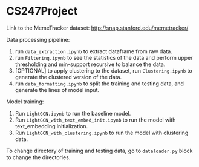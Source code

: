 # CS247Project
Link to the MemeTracker dataset:
http://snap.stanford.edu/memetracker/

Data processing pipeline: 
1. run `data_extraction.ipynb` to extract dataframe from raw data. 
2. run `Filtering.ipynb` to see the statistics of the data and perform upper thresholding and min-support recursive to balance the data. 
3. [OPTIONAL] to apply clustering to the dataset, run `Clustering.ipynb` to generate the clustered version of the data. 
4. run `data_formatting.ipynb` to split the training and testing data, and generate the lines of model input. 


Model training: 
1. Run `LightGCN.ipynb` to run the baseline model. 
2. Run `LightGCN_with_text_embed_init.ipynb` to run the model with text_embedding initialization. 
3. Run `LightGCN_with_clustering.ipynb` to run the model with clustering data. 

To change directory of training and testing data, go to `dataloader.py` block to change the directories. 
